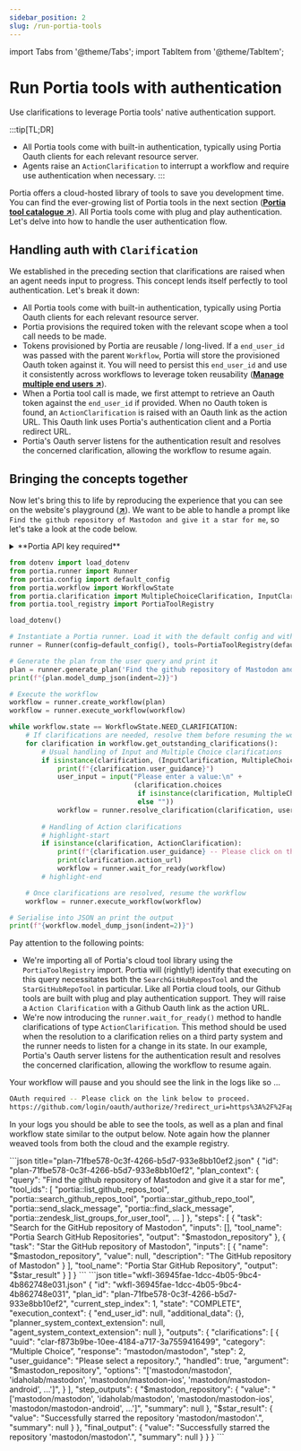 ```yaml
---
sidebar_position: 2
slug: /run-portia-tools
---
```


import Tabs from '@theme/Tabs';
import TabItem from '@theme/TabItem';

# Run Portia tools with authentication
Use clarifications to leverage Portia tools' native authentication support.

:::tip[TL;DR]
- All Portia tools come with built-in authentication, typically using Portia Oauth clients for each relevant resource server.
- Agents raise an `ActionClarification` to interrupt a workflow and require use authentication when necessary.
:::

Portia offers a cloud-hosted library of tools to save you development time. You can find the ever-growing list of Portia tools in the next section (<a href="/portia-tools" target="_blank">**Portia tool catalogue ↗**</a>). All Portia tools come with plug and play authentication. Let's delve into how to handle the user authentication flow.

## Handling auth with `Clarification`

We established in the preceding section that clarifications are raised when an agent needs input to progress. This concept lends itself perfectly to tool authentication. Let's break it down:
- All Portia tools come with built-in authentication, typically using Portia Oauth clients for each relevant resource server.
- Portia provisions the required token with the relevant scope when a tool call needs to be made.
- Tokens provisioned by Portia are reusable / long-lived. If a `end_user_id` was passed with the parent `Workflow`, Portia will store the provisioned Oauth token against it. You will need to persist this `end_user_id` and use it consistently across workflows to leverage token reusability (<a href="/manage-end-users" target="_blank">**Manage multiple end users ↗**</a>).
- When a Portia tool call is made, we first attempt to retrieve an Oauth token against the `end_user_id` if provided. When no Oauth token is found, an `ActionClarification` is raised with an Oauth link as the action URL. This Oauth link uses Portia's authentication client and a Portia redirect URL.
- Portia's Oauth server listens for the authentication result and resolves the concerned clarification, allowing the workflow to resume again.

## Bringing the concepts together

Now let's bring this to life by reproducing the experience that you can see on the website's playground (<a href="https:www.portialabs.ai" target="_blank">**↗**</a>). We want to be able to handle a prompt like `Find the github repository of Mastodon and give it a star for me`, so let's take a look at the code below.

<details>
<summary>**Portia API key required**</summary>

We're assuming you already have a Portia API key from the dashboard and set it in your environment variables. If not please refer to the previous section and do that first (<a href="/setup-account" target="_blank">**Set up your account ↗**</a>).

</details>

```python title="main.py" skip=true
from dotenv import load_dotenv
from portia.runner import Runner
from portia.config import default_config
from portia.workflow import WorkflowState
from portia.clarification import MultipleChoiceClarification, InputClarification, ActionClarification
from portia.tool_registry import PortiaToolRegistry

load_dotenv()

# Instantiate a Portia runner. Load it with the default config and with Portia cloud tools above
runner = Runner(config=default_config(), tools=PortiaToolRegistry(default_config()))

# Generate the plan from the user query and print it
plan = runner.generate_plan('Find the github repository of Mastodon and give it a star for me')
print(f"{plan.model_dump_json(indent=2)}")

# Execute the workflow
workflow = runner.create_workflow(plan)
workflow = runner.execute_workflow(workflow)

while workflow.state == WorkflowState.NEED_CLARIFICATION:
    # If clarifications are needed, resolve them before resuming the workflow
    for clarification in workflow.get_outstanding_clarifications():
        # Usual handling of Input and Multiple Choice clarifications
        if isinstance(clarification, (InputClarification, MultipleChoiceClarification)):
            print(f"{clarification.user_guidance}")
            user_input = input("Please enter a value:\n" +
                               (clarification.choices
                                if isinstance(clarification, MultipleChoiceClarification)
                                else ""))
            workflow = runner.resolve_clarification(clarification, user_input, workflow)
        
        # Handling of Action clarifications
        # highlight-start
        if isinstance(clarification, ActionClarification):
            print(f"{clarification.user_guidance} -- Please click on the link below to proceed.")
            print(clarification.action_url)
            workflow = runner.wait_for_ready(workflow)
        # highlight-end

    # Once clarifications are resolved, resume the workflow
    workflow = runner.execute_workflow(workflow)

# Serialise into JSON an print the output
print(f"{workflow.model_dump_json(indent=2)}")
```

Pay attention to the following points:
- We're importing all of Portia's cloud tool library using the `PortiaToolRegistry` import. Portia will (rightly!) identify that executing on this query necessitates both the `SearchGitHubReposTool` and the `StarGitHubRepoTool` in particular. Like all Portia cloud tools, our Github tools are built with plug and play authentication support. They will raise a `Action Clarification` with a Github Oauth link as the action URL.
- We're now introducing the `runner.wait_for_ready()` method to handle clarifications of type `ActionClarification`. This method should be used when the resolution to a clarification relies on a third party system and the runner needs to listen for a change in its state. In our example, Portia's Oauth server listens for the authentication result and resolves the concerned clarification, allowing the workflow to resume again.

Your workflow will pause and you should see the link in the logs like so
...
```bash
OAuth required -- Please click on the link below to proceed.
https://github.com/login/oauth/authorize/?redirect_uri=https%3A%2F%2Fapi.portialabs.ai%2Fapi%2Fv0%2Foauth%2Fgithub%2F&client_id=Ov23liXuuhY9MOePgG8Q&scope=public_repo+starring&state=APP_NAME%3Dgithub%253A%253Agithub%26WORKFLOW_ID%3Daa6019e1-0bde-4d76-935d-b1a64707c64e%26ORG_ID%3Dbfc2c945-4c8a-4a02-847a-1672942e8fc9%26CLARIFICATION_ID%3D9e6b8842-dc39-40be-a298-900383dd5e9e%26SCOPES%3Dpublic_repo%2Bstarring&response_type=code
```

In your logs you should be able to see the tools, as well as a plan and final workflow state similar to the output below. Note again how the planner weaved tools from both the cloud and the example registry.

<Tabs>
  <TabItem value="plan" label="Generated plan">
    ```json title="plan-71fbe578-0c3f-4266-b5d7-933e8bb10ef2.json"
    {
        "id": "plan-71fbe578-0c3f-4266-b5d7-933e8bb10ef2",
        "plan_context": {
            "query": "Find the github repository of Mastodon and give it a star for me",
            "tool_ids": [
            "portia::list_github_repos_tool",
            "portia::search_github_repos_tool",
            "portia::star_github_repo_tool",
            "portia::send_slack_message",
            "portia::find_slack_message",
            "portia::zendesk_list_groups_for_user_tool",
            ...
            ]
        },
        "steps": [
            {
            "task": "Search for the GitHub repository of Mastodon",
            "inputs": [],
            "tool_name": "Portia Search GitHub Repositories",
            "output": "$mastodon_repository"
            },
            {
            "task": "Star the GitHub repository of Mastodon",
            "inputs": [
                {
                "name": "$mastodon_repository",
                "value": null,
                "description": "The GitHub repository of Mastodon"
                }
            ],
            "tool_name": "Portia Star GitHub Repository",
            "output": "$star_result"
            }
        ]
    }
    ```
  </TabItem>
    <TabItem value="workflow" label="Workflow in final state">
    ```json title="wkfl-36945fae-1dcc-4b05-9bc4-4b862748e031.json"
    {
        "id": "wkfl-36945fae-1dcc-4b05-9bc4-4b862748e031",
        "plan_id": "plan-71fbe578-0c3f-4266-b5d7-933e8bb10ef2",
        "current_step_index": 1,
        "state": "COMPLETE",
        "execution_context": {
            "end_user_id": null,
            "additional_data": {},
            "planner_system_context_extension": null,
            "agent_system_context_extension": null
        },
        "outputs": {
            "clarifications": [
                {
                    "uuid": "clar-f873b9be-10ee-4184-a717-3a7559416499",
                    "category": “Multiple Choice”,
                    "response": “mastodon/mastodon",
                    "step": 2, 
                    "user_guidance": "Please select a repository.", 
                    "handled": true,
                    "argument": "$mastodon_repository",
                    "options": "['mastodon/mastodon', 'idaholab/mastodon', 'mastodon/mastodon-ios', 'mastodon/mastodon-android',
                                ...']",
                }
            ],
            "step_outputs": {
            "$mastodon_repository": {
                "value": "['mastodon/mastodon', 'idaholab/mastodon', 'mastodon/mastodon-ios', 'mastodon/mastodon-android',
                            ...']",
                "summary": null
            },
            "$star_result": {
                "value": "Successfully starred the repository 'mastodon/mastodon'.",
                "summary": null
            }
            },
            "final_output": {
            "value": "Successfully starred the repository 'mastodon/mastodon'.",
            "summary": null
            }
        }
    }
    ```
  </TabItem>
</Tabs>